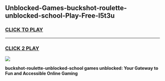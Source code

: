 
## Unblocked-Games-buckshot-roulette-unblocked-school-Play-Free-l5t3u
<h3>
<a href="https://premium76.site?title=buckshot-roulette-unblocked-school&ref=10A">CLICK TO PLAY</a></h3>
<hr>

<h3>
<a href="https://premium76.site?title=buckshot-roulette-unblocked-school&ref=10A">CLICK 2 PLAY</a>
  
</h3>

<a href="https://premium76.site?title=buckshot-roulette-unblocked-school&ref=10A"><img src="https://clearcache.store/games.png"></a>


**buckshot-roulette-unblocked-school games unblocked: Your Gateway to Fun and Accessible Online Gaming**
